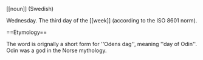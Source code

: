 [[noun]] (Swedish)

Wednesday. The third day of the [[week]] (according to the ISO 8601 norm).

==Etymology==

The word is orignally a short form for ''Odens dag'', meaning ''day of Odin''. Odin was a god in the Norse mythology.